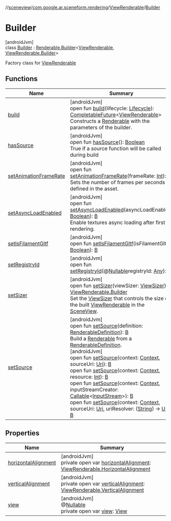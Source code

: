 //[sceneview](../../../../index.md)/[com.google.ar.sceneform.rendering](../../index.md)/[ViewRenderable](../index.md)/[Builder](index.md)

# Builder

[androidJvm]\
class [Builder](index.md) : [Renderable.Builder](../../-renderable/-builder/index.md)&lt;[ViewRenderable](../index.md), [ViewRenderable.Builder](index.md)&gt; 

Factory class for [ViewRenderable](../index.md)

## Functions

| Name | Summary |
|---|---|
| [build](build.md) | [androidJvm]<br>open fun [build](build.md)(lifecycle: [Lifecycle](https://developer.android.com/reference/kotlin/androidx/lifecycle/Lifecycle.html)): [CompletableFuture](https://developer.android.com/reference/kotlin/java/util/concurrent/CompletableFuture.html)&lt;[ViewRenderable](../index.md)&gt;<br>Constructs a [Renderable](../../-renderable/index.md) with the parameters of the builder. |
| [hasSource](../../-renderable/-builder/has-source.md) | [androidJvm]<br>open fun [hasSource](../../-renderable/-builder/has-source.md)(): [Boolean](https://developer.android.com/reference/kotlin/java/lang/Boolean.html)<br>True if a source function will be called during build |
| [setAnimationFrameRate](../../-model-renderable/-builder/index.md#131776741%2FFunctions%2F-1571379623) | [androidJvm]<br>open fun [setAnimationFrameRate](../../-model-renderable/-builder/index.md#131776741%2FFunctions%2F-1571379623)(frameRate: [Int](https://kotlinlang.org/api/latest/jvm/stdlib/kotlin/-int/index.html)): [B](../../-renderable/-builder/index.md)<br>Sets the number of frames per seconds defined in the asset. |
| [setAsyncLoadEnabled](../../-model-renderable/-builder/index.md#788549410%2FFunctions%2F-1571379623) | [androidJvm]<br>open fun [setAsyncLoadEnabled](../../-model-renderable/-builder/index.md#788549410%2FFunctions%2F-1571379623)(asyncLoadEnabled: [Boolean](https://kotlinlang.org/api/latest/jvm/stdlib/kotlin/-boolean/index.html)): [B](../../-renderable/-builder/index.md)<br>Enable textures async loading after first rendering. |
| [setIsFilamentGltf](../../-renderable/-builder/set-is-filament-gltf.md) | [androidJvm]<br>open fun [setIsFilamentGltf](../../-renderable/-builder/set-is-filament-gltf.md)(isFilamentGltf: [Boolean](https://kotlinlang.org/api/latest/jvm/stdlib/kotlin/-boolean/index.html)): [B](../../-renderable/-builder/index.md) |
| [setRegistryId](../../-model-renderable/-builder/index.md#-1608346164%2FFunctions%2F-1571379623) | [androidJvm]<br>open fun [setRegistryId](../../-model-renderable/-builder/index.md#-1608346164%2FFunctions%2F-1571379623)(@[Nullable](https://developer.android.com/reference/kotlin/androidx/annotation/Nullable.html)registryId: [Any](https://kotlinlang.org/api/latest/jvm/stdlib/kotlin/-any/index.html)): [B](../../-renderable/-builder/index.md) |
| [setSizer](set-sizer.md) | [androidJvm]<br>open fun [setSizer](set-sizer.md)(viewSizer: [ViewSizer](../../-view-sizer/index.md)): [ViewRenderable.Builder](index.md)<br>Set the [ViewSizer](../../-view-sizer/index.md) that controls the size of the built [ViewRenderable](../index.md) in the [SceneView](../../../io.github.sceneview/-scene-view/index.md). |
| [setSource](../../-renderable/-builder/set-source.md) | [androidJvm]<br>open fun [setSource](../../-renderable/-builder/set-source.md)(definition: [RenderableDefinition](../../-renderable-definition/index.md)): [B](../../-renderable/-builder/index.md)<br>Build a [Renderable](../../-renderable/index.md) from a [RenderableDefinition](../../-renderable-definition/index.md).<br>[androidJvm]<br>open fun [setSource](../../-renderable/-builder/set-source.md)(context: [Context](https://developer.android.com/reference/kotlin/android/content/Context.html), sourceUri: [Uri](https://developer.android.com/reference/kotlin/android/net/Uri.html)): [B](../../-renderable/-builder/index.md)<br>open fun [setSource](../../-renderable/-builder/set-source.md)(context: [Context](https://developer.android.com/reference/kotlin/android/content/Context.html), resource: [Int](https://kotlinlang.org/api/latest/jvm/stdlib/kotlin/-int/index.html)): [B](../../-renderable/-builder/index.md)<br>open fun [setSource](../../-renderable/-builder/set-source.md)(context: [Context](https://developer.android.com/reference/kotlin/android/content/Context.html), inputStreamCreator: [Callable](https://developer.android.com/reference/kotlin/java/util/concurrent/Callable.html)&lt;[InputStream](https://developer.android.com/reference/kotlin/java/io/InputStream.html)&gt;): [B](../../-renderable/-builder/index.md)<br>open fun [setSource](../../-renderable/-builder/set-source.md)(context: [Context](https://developer.android.com/reference/kotlin/android/content/Context.html), sourceUri: [Uri](https://developer.android.com/reference/kotlin/android/net/Uri.html), uriResolver: ([String](https://developer.android.com/reference/kotlin/java/lang/String.html)) -&gt; [Uri](https://developer.android.com/reference/kotlin/android/net/Uri.html)): [B](../../-renderable/-builder/index.md) |

## Properties

| Name | Summary |
|---|---|
| [horizontalAlignment](horizontal-alignment.md) | [androidJvm]<br>private open var [horizontalAlignment](horizontal-alignment.md): [ViewRenderable.HorizontalAlignment](../-horizontal-alignment/index.md) |
| [verticalAlignment](vertical-alignment.md) | [androidJvm]<br>private open var [verticalAlignment](vertical-alignment.md): [ViewRenderable.VerticalAlignment](../-vertical-alignment/index.md) |
| [view](view.md) | [androidJvm]<br>@[Nullable](https://developer.android.com/reference/kotlin/androidx/annotation/Nullable.html)<br>private open var [view](view.md): [View](https://developer.android.com/reference/kotlin/android/view/View.html) |
